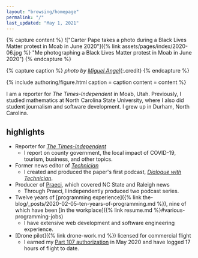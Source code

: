 ```yaml
---
layout: "browsing/homepage"
permalink: "/"
last_updated: "May 1, 2021"
---
```


{% capture content %}
!["Carter Pape takes a photo during a Black Lives Matter protest in Moab in June 2020"]({% link assets/pages/index/2020-06.jpg %} "Me photographing a Black Lives Matter protest in Moab in June 2020")
{% endcapture %}

{% capture caption %}
_photo by [Miguel Angel](https://miguelangel.photography)_{:.credit}
{% endcapture %}

{% include authoring/figure.html
    caption = caption
    content = content
%}

I am a reporter for _The Times-Independent_ in Moab, Utah. Previously, I studied mathematics at North Carolina State University, where I also did student journalism and software development. I grew up in Durham, North Carolina.

## highlights

* Reporter for _[The Times-Independent]_
    * I report on county government, the local impact of COVID-19, tourism, business, and other topics.
* Former news editor of _[Technician]_
    * I created and produced the paper's first podcast, _[Dialogue with Technician]_.
* Producer of [Praeci], which covered NC State and Raleigh news
    * Through Praeci, I independently produced two podcast series.
* Twelve years of [programming experience]({% link the-blog/_posts/2020-02-05-ten-years-of-programming.md %}), nine of which have been [in the workplace]({% link resume.md %}#various-programming-jobs)
    * I have extensive web development and software engineering experience.
* [Drone pilot]({% link drone-work.md %}) licensed for commercial flight
    * I earned my [Part 107 authorization](https://www.faa.gov/uas/commercial_operators/) in May 2020 and have logged 17 hours of flight to date.

[Dialogue with Technician]: https://overcast.fm/itunes1275744725/dialogue-with-technician
[Praeci]: https://praeci.com
[Technician]: https://technicianonline.com
[The Journal]: https://the-journal.com
[The Times-Independent]: https://www.moabtimes.com
